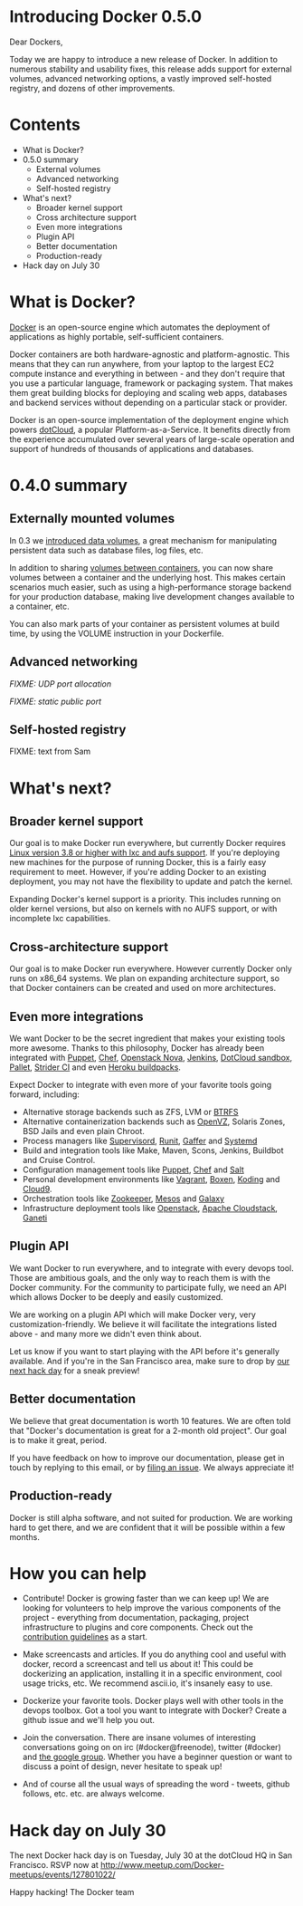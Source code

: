 Introducing Docker 0.5.0
========================

Dear Dockers,

Today we are happy to introduce a new release of Docker. In addition to numerous stability and usability fixes, this release adds support for external volumes, advanced networking options, a vastly improved self-hosted registry, and dozens of other improvements.

Contents
========

* What is Docker?
* 0.5.0 summary
  * External volumes
  * Advanced networking
  * Self-hosted registry
* What's next?
  * Broader kernel support
  * Cross architecture support
  * Even more integrations
  * Plugin API
  * Better documentation
  * Production-ready
* Hack day on July 30


What is Docker?
===============

[Docker](http://docker.io) is an open-source engine which automates the deployment of applications as highly portable, self-sufficient containers.

Docker containers are both hardware-agnostic and platform-agnostic. This means that they can run anywhere, from your laptop to the largest EC2 compute instance and everything in between - and they don't require that you use a particular language, framework or packaging system. That makes them great building blocks for deploying and scaling web apps, databases and backend services without depending on a particular stack or provider.

Docker is an open-source implementation of the deployment engine which powers [dotCloud](http://www.dotcloud.com), a popular Platform-as-a-Service. It benefits directly from the experience accumulated over several years of large-scale operation and support of hundreds of thousands of applications and databases.


0.4.0 summary
=============


Externally mounted volumes
--------------------------

In 0.3 we [introduced data volumes](https://github.com/dotcloud/docker/wiki/Docker-0.3.0-release-note%2C-May-6-2013#data-volumes), a great mechanism for manipulating persistent data such as database files, log files, etc.

In addition to sharing [volumes between containers](http://docs.docker.io/en/latest/examples/couchdb_data_volumes.html), you can now share volumes between a container and the underlying host. This makes certain scenarios much easier, such as using a high-performance storage backend for your production database, making live development changes available to a container, etc.

You can also mark parts of your container as persistent volumes at build time, by using the VOLUME instruction in your Dockerfile.

Advanced networking
-------------------

*FIXME: UDP port allocation*

*FIXME: static public port*


Self-hosted registry
---------------------

FIXME: text from Sam


What's next?
============

Broader kernel support
----------------------

Our goal is to make Docker run everywhere, but currently Docker requires [Linux version 3.8 or higher with lxc and aufs support](http://docs.docker.io/en/latest/installation/kernel.html). If you're deploying new machines for the purpose of running Docker, this is a fairly easy requirement to meet. However, if you're adding Docker to an existing deployment, you may not have the flexibility to update and patch the kernel.

Expanding Docker's kernel support is a priority. This includes running on older kernel versions, but also on kernels with no AUFS support, or with incomplete lxc capabilities.


Cross-architecture support
--------------------------

Our goal is to make Docker run everywhere. However currently Docker only runs on x86_64 systems. We plan on expanding architecture support, so that Docker containers can be created and used on more architectures.


Even more integrations
----------------------

We want Docker to be the secret ingredient that makes your existing tools more awesome. Thanks to this philosophy, Docker has already been integrated with [Puppet](http://forge.puppetlabs.com/garethr/docker),  [Chef](http://www.opscode.com/chef), [Openstack Nova](https://github.com/dotcloud/openstack-docker), [Jenkins](https://github.com/georgebashi/jenkins-docker-plugin), [DotCloud sandbox](http://github.com/dotcloud/sandbox), [Pallet](https://github.com/pallet/pallet-docker), [Strider CI](http://blog.frozenridge.co/next-generation-continuous-integration-deployment-with-dotclouds-docker-and-strider/) and even [Heroku buildpacks](https://github.com/progrium/buildstep).

Expect Docker to integrate with even more of your favorite tools going forward, including:

* Alternative storage backends such as ZFS, LVM or [BTRFS](github.com/dotcloud/docker/issues/443)
* Alternative containerization backends such as [OpenVZ](http://openvz.org), Solaris Zones, BSD Jails and even plain Chroot.
* Process managers like [Supervisord](http://supervisord.org/), [Runit](http://smarden.org/runit/), [Gaffer](https://gaffer.readthedocs.org/en/latest/#gaffer) and [Systemd](http://www.freedesktop.org/wiki/Software/systemd/)
* Build and integration tools like Make, Maven, Scons, Jenkins, Buildbot and Cruise Control.
* Configuration management tools like [Puppet](http://puppetlabs.com), [Chef](http://www.opscode.com/chef/) and [Salt](http://saltstack.org)
* Personal development environments like [Vagrant](http://vagrantup.com), [Boxen](http://boxen.github.com/), [Koding](http://koding.com) and [Cloud9](http://c9.io).
* Orchestration tools like [Zookeeper](http://zookeeper.apache.org/), [Mesos](http://incubator.apache.org/mesos/) and [Galaxy](https://github.com/ning/galaxy)
* Infrastructure deployment tools like [Openstack](http://openstack.org), [Apache Cloudstack](http://apache.cloudstack.org), [Ganeti](https://code.google.com/p/ganeti/)


Plugin API
----------

We want Docker to run everywhere, and to integrate with every devops tool. Those are ambitious goals, and the only way to reach them is with the Docker community. For the community to participate fully, we need an API which allows Docker to be deeply and easily customized.

We are working on a plugin API which will make Docker very, very customization-friendly. We believe it will facilitate the integrations listed above - and many more we didn't even think about.

Let us know if you want to start playing with the API before it's generally available. And if you're in the San Francisco area, make sure to drop by [our next hack day](http://www.meetup.com/Docker-meetups/events/127801022/) for a sneak preview!


Better documentation
--------------------

We believe that great documentation is worth 10 features. We are often told that "Docker's documentation is great for a 2-month old project". Our goal is to make it great, period.

If you have feedback on how to improve our documentation, please get in touch by replying to this email, or by [filing an issue](https://github.com/dotcloud/docker/issues). We always appreciate it!


Production-ready
----------------

Docker is still alpha software, and not suited for production. We are working hard to get there, and we are confident that it will be possible within a few months.




How you can help
==============

* Contribute! Docker is growing faster than we can keep up! We are looking for volunteers to help improve the various components of the project - everything from documentation, packaging, project infrastructure to plugins and core components. Check out the [contribution guidelines](https://github.com/dotcloud/docker/blob/master/CONTRIBUTING.md) as a start.

* Make screencasts and articles. If you do anything cool and useful with docker, record a screencast and tell us about it! This could be dockerizing an application, installing it in a specific environment, cool usage tricks, etc. We recommend ascii.io, it's insanely easy to use.

* Dockerize your favorite tools. Docker plays well with other tools in the devops toolbox. Got a tool you want to integrate with Docker? Create a github issue and we'll help you out.

* Join the conversation. There are insane volumes of interesting conversations going on on irc
(#docker@freenode), twitter (#docker) and [the google group](https://groups.google.com/forum/?fromgroups#!forum/docker-club). Whether you have a beginner question or want to discuss a point of design, never hesitate to speak up!

* And of course all the usual ways of spreading the word - tweets, github follows, etc. etc. are always welcome.



Hack day on July 30
====================

The next Docker hack day is on Tuesday, July 30 at the dotCloud HQ in San Francisco. RSVP now at http://www.meetup.com/Docker-meetups/events/127801022/


Happy hacking!
The Docker team